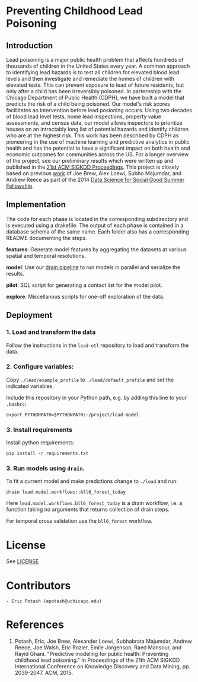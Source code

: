 Preventing Childhood Lead Poisoning
====

## Introduction

Lead poisoning is a major public health problem that affects hundreds of thousands of children in the United States every
year. A common approach to identifying lead hazards is to test all children for elevated blood lead levels and then investigate
and remediate the homes of children with elevated tests. This can prevent exposure to lead of future residents,
but only after a child has been irreversibly poisoned. In parternship with the Chicago Department of Public
Health (CDPH),  we have built a model that predicts the risk of a child being poisoned. Our model's risk scores facillitates
an intervention before lead posioning occurs. Using two decades of blood lead level tests, home lead inspections, property value assessments,
and census data, our model allows inspectors to prioritize houses on an intractably long list of potential hazards
and identify children who are at the highest risk. This work has been described by CDPH as pioneering in the use
of machine learning and predictive analytics in public health and has the potential to have a significant impact on both
health and economic outcomes for communities across the US. For a longer overview of the project, see our preliminary results which were written up and
published in the [21st ACM SIGKDD Proceedings](https://github.com/dssg/lead-public/raw/master/kdd.pdf). This project is closely based on previous
[work](https://dssg.uchicago.edu/project/predictive-analytics-to-prevent-lead-poisoning-in-children/) of Joe Brew, Alex Loewi, Subho Majumdar, and Andrew Reece
as part of the 2014 [Data Science for Social Good Summer Fellowship](http://dssg.uchicago.edu).

## Implementation

The code for each phase is located in the corresponding subdirectory and is executed using a drakefile.
The output of each phase is contained in a database schema of the same name. Each folder also has a
corresponding README documenting the steps.

**features**: Generate model features by aggregating the datasets at various spatial and temporal resolutions.

**model**: Use our [drain pipeline](https://github.com/dssg/drain/) to run models in parallel and serialize the results.

**pilot**: SQL script for generating a contact list for the model pilot.

**explore**: Miscellanous scripts for one-off exploration of the data.


## Deployment

### 1. Load and transform the data
Follow the instructions in the `lead-etl` repository to load and transform the data.

### 2. Configure variables:
Copy `./lead/example_profile` to `./lead/default_profile` and set the indicated variables.

Include this repository in your Python path, e.g. by adding this line to your `.bashrc`:
```
export PYTHONPATH=$PYTHONPATH:~/project/lead-model
```

### 3. Install requirements
Install python requirements:
```
pip install -r requirements.txt
```

### 3. Run models using `drain`.
To fit a current model and make predictions change to `./lead` and run:
```
drain lead.model.workflows::bll6_forest_today
```
Here `lead.model.workflows.bll6_forest_today` is a drain workflow, i.e. a function taking no arguments that returns collection of drain steps.

For temporal cross validation use the `bll6_forest` workflow.

# License

See [LICENSE](https://raw.githubusercontent.com/dssg/public-lead/master/LICENSE)

# Contributors
    - Eric Potash (epotash@uchicago.edu)

# References
 1. Potash, Eric, Joe Brew, Alexander Loewi, Subhabrata Majumdar, Andrew Reece, Joe Walsh, Eric Rozier, Emile Jorgenson, Raed Mansour, and Rayid Ghani. "Predictive modeling for public health: Preventing childhood lead poisoning." In Proceedings of the 21th ACM SIGKDD International Conference on Knowledge Discovery and Data Mining, pp. 2039-2047. ACM, 2015.
